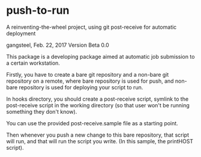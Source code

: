 # push-to-run
A reinventing-the-wheel project, using git post-receive for automatic deployment

gangsteel, Feb. 22, 2017
Version Beta 0.0

This package is a developing package aimed at automatic job submission to a certain workstation.

Firstly, you have to create a bare git repository and a non-bare git repository on a remote,
where bare repository is used for push,
and non-bare repository is used for deploying your script to run.

In hooks directory, you should create a post-receive script, symlink to the post-receive script
in the working directory (so that user won't be running something they don't know).

You can use the provided post-receive.sample file as a starting point.

Then whenever you push a new change to this bare repository, that script will run,
and that will run the script you write. (In this sample, the printHOST script).

